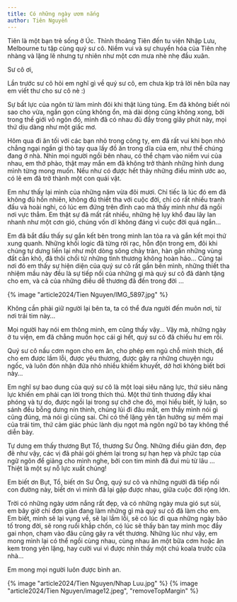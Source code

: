```yaml
---
title: Có những ngày ươm nắng
author: Tiên Nguyễn
---
```


<div class="editors-preface"><p>Tiên là một bạn trẻ sống ở Úc. Thỉnh thoảng Tiên đến tu viện Nhập Lưu, Melbourne tu tập cùng quý sư cô. Niềm vui và sự chuyển hóa của Tiên nhẹ nhàng và lặng lẽ nhưng tự nhiên như một cơn mưa nhè nhẹ đầu xuân.</p></div>

Sư cô ơi,

Lần trước sư cô hỏi em nghĩ gì về quý sư cô, em chưa kịp trả lời nên bữa nay em viết thư cho sư cô nè :)

Sự bất lực của ngôn từ làm mình đôi khi thật lúng túng. Em đã không biết nói sao cho vừa, ngắn gọn cũng không ổn, mà dài dòng cũng không xong, bởi trong thế giới vô ngôn đó, mình đã có nhau đủ đầy trong giây phút này, mọi thứ dịu dàng như một giấc mơ.

Hôm qua đi ăn tối với các bạn nhỏ trong công ty, em đã rất vui khi bọn nhỏ chẳng ngại ngần gì thò tay qua lấy đồ ăn trong dĩa của em, như thể chúng đang ở nhà. Nhìn mọi người ngồi bên nhau, có thể chạm vào niềm vui của nhau, em thở phào, thật may mắn em đã không trở thành những hình dung mình từng mong muốn. Nếu như có được hết thảy những điều mình ước ao, có lẽ em đã trở thành một con quái vật. 

Em như thấy lại mình của những năm vừa đôi mươi. Chỉ tiếc là lúc đó em đã không đủ hồn nhiên, không đủ thiết tha với cuộc đời, chỉ có rất nhiều tranh đấu và hoài nghi, có lúc em đứng trên đỉnh cao mà thấy mình như đã ngồi nơi vực thẳm. Em thật sự đã mất rất nhiều, những hệ lụy khổ đau lây lan nhanh như một cơn gió, chúng vốn dĩ không đáng vì cuộc đời quá ngắn…

Em đã bắt đầu thấy sự gắn kết bên trong mình lan tỏa ra và gắn kết mọi thứ xung quanh. Những khối logic đã từng rời rạc, hỗn độn trong em, đôi khi chúng tự dưng liền lại như một dòng sông chảy tràn, hàn gắn những vùng đất cằn khô, đã thôi chối từ những tình thương không hoàn hảo… Cũng tại nơi đó em thấy sự hiện diện của quý sư cô rất gần bên mình, những thiết tha nhiệm mầu này đều là sự tiếp nối của những gì mà quý sư cô đã dành tặng cho em, và cả của những điều dễ thương đã đến trong đời …

{% image "article2024/Tien Nguyen/IMG_5897.jpg" %}

Không cần phải giữ người lại bên ta, ta có thể đưa người đến muôn nơi, từ nơi trái tim này…

Mọi người hay nói em thông minh, em cũng thấy vậy… Vậy mà, những ngày ở tu viện, em đã chẳng muốn học cái gì hết, quý sư cô đã chiều hư em rồi.

Quý sư cô nấu cơm ngon cho em ăn, cho phép em ngủ chỗ mình thích, để cho em được lầm lỗi, được yêu thương, được gây ra những chuyện ngu ngốc, và luôn đón nhận đứa nhỏ nhiều khiếm khuyết, dở hơi không biết bơi này… 

Em nghĩ sự bao dung của quý sư cô là một loại siêu năng lực, thứ siêu năng lực khiến em phải cạn lời trong thích thú. Một thứ tình thương đầy khai phóng và tự do, được ngồi lại trong sự chở che đó, mọi hiểu biết, lý luận, so sánh đều bỗng dưng nín thinh, chúng lủi đi đâu mất, em thấy mình nói gì cũng đúng, mà nói gì cũng sai. Chỉ có thể lặng yên tận hưởng sự mềm mại của trái tim, thứ cảm giác phúc lành dịu ngọt mà ngôn ngữ bó tay không thể diễn bày. 

Tự dưng em thấy thương Bụt Tổ, thương Sư Ông. Những điều giản đơn, đẹp đẽ như vậy, các vị đã phải gói ghém lại trong sự hạn hẹp và phức tạp của ngữ ngôn để giảng cho mình nghe, bởi con tim mình đã đui mù từ lâu … Thiệt là một sự nỗ lực xuất chúng!

Em biết ơn Bụt, Tổ, biết ơn Sư Ông, quý sư cô và những người đã tiếp nối con đường này, biết ơn vì mình đã lại gặp được nhau, giữa cuộc đời rộng lớn.

Trời có những ngày ươm nắng rất đẹp, và có những ngày mưa gió sụt sùi, em bây giờ chỉ đơn giản đang làm những gì mà quý sư cô đã làm cho em. Em biết, mình sẽ lại vụng về, sẽ lại lầm lỗi, sẽ có lúc đi qua những ngày bão tố trong đời, sẽ rong ruổi khắp chốn, có lúc sẽ thấy bàn tay mình mọc đầy gai nhọn, chạm vào đâu cũng gây ra vết thương. Những lúc như vậy, em mong mình lại có thể ngồi cùng nhau, cùng nhau ăn một bữa cơm hoặc ăn kem trong yên lặng, hay cười vui vì được nhìn thấy một chú koala trước cửa nhà…

Em mong mọi người luôn được bình an.

<div class="article-end"></div>

{% image "article2024/Tien Nguyen/Nhap Luu.jpg" %}
{% image "article2024/Tien Nguyen/image12.jpeg", "removeTopMargin" %}